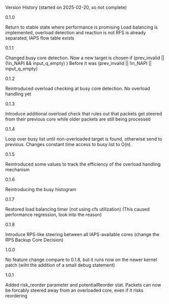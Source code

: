 Version History (started on 2025-02-20, so not complete)

0.1.0

Return to stable state where performance is promising
Load balancing is implemented, overload detection and reaction is not
RFS is already separated, IAPS flow table exists


0.1.1

Changed busy core detection.
Now a new target is chosen if
(prev_invalid || (!in_NAPI && input_q_empty) )
Before it was
(prev_invalid || !in_NAPI || input_q_empty)

0.1.2

Reintroduced overload checking at busy core detection.
No overload handling yet

0.1.3

Introduce additional overload check that rules out that packets get steered from their previous core while older packets are still being processed

0.1.4

Loop over busy list until non-overloaded target is found, otherwise send to previous.
Changes constant time access to busy list to O(n). 

0.1.5

Reintroduced some values to track the efficiency of the overload handling mechanism

0.1.6

Reintroducing the busy histogram

0.1.7

Restored load balancing timer (not using cfs utilization)
(This caused performance regression, look into the reason)

0.1.8

Introduce RPS-like steering between all IAPS-available cores (change the RPS Backup Core Decision)


1.0.0

No feature change compare to 0.1.8, but it runs now on the newer kernel patch (wiht the addition of a small debug statement)

1.0.1

Added risk_reorder parameter and potentialReorder stat. Packets can now be forcably steered away from an overloaded core, even if it risks reordering
